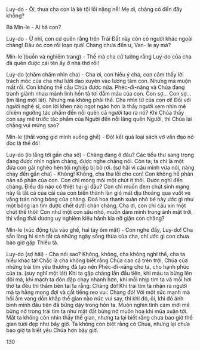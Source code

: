 Luy-do - Ôi, thưa cha con là kẻ tội lỗi nặng nề! Mẹ ơi, chàng có đến đây không?

Bà Min-le - Ai hả con?

Luy-do - Ừ nhỉ, con cứ quên rằng trên Trái Đất này còn có người khác ngoài chàng! Đâu óc con rối loạn quá! Chàng chưa đến ư, Van- le ạy mà?

Min-le (buồn và nghiêm trang) - Thế mà cha cứ tưởng rằng Luy-do của cha đã quên được cái tên ấy ở nhà thờ rồi!

Luy-do (chăm chăm nhìn cha) - Cha ơi, con hiểu ý cha, con cảm thấy lời trách móc của cha như lưỡi dao xuyên vào lương tâm con. Nhưng mà muộn mất rồi. Con không thể cầu Chúa được nữa. Phéc-đi-năng và Chúa đang tranh giành nhau mảnh linh hồn tả tơi đẫm máu của con. Con sợ... Con sợ... (im lặng một lát). Nhưng mà không phải thế. Cha nhìn từ của con ơi! Đối với người nghệ sĩ, còn lời khen nào ngọt ngào hơn là thấy người xem nhìn mê chiêm ngưỡng tác phẩm đến nỗi quên cả người tạo ra nó? Khi Chúa thấy con say mê trước tác phẩm của Người đến nỗi lãng quên Người, thì Chúa lại chẳng vui mừng sao?

Min-le (thất vọng giơ mình xuống ghế) - Đó! kết quả loại sách vớ vẩn đạo nó đọc là thế đó!

Luy-do (lo lắng tới gần cha sở) - Chàng đang ở đâu? Các tiểu thư sang trọng đang được nhìn ngắm chàng, được nghe chàng nói. Còn ta, ta chỉ là một đứa con gái nghèo hèn tội nghiệp bị bỏ rơi. (sợ hãi vì câu mình vừa nói, nàng chạy đến gần cha) - Không! Không, cha tha lỗi cho con! Con không hề phàn nàn số phận của con. Con chỉ mong mỏi một chút ít thôi. Được nghĩ đến chàng. Điều đó nào có thiệt hại gì đâu? Con chỉ muốn đem chút sinh mạng này là tất cả của cải của con biến thành làn gió mát dịu thoảng qua vuốt ve vầng trán nóng bỏng của chàng. Đoá hoa thanh xuân nhỏ bé này ước gì như một bông lan tìm được chết dưới chân chàng. Cha ơi, con chỉ cầu xin một chút thế thôi! Con như một con sâu nhỏ, muốn dám mình trong ánh mặt trời, thì vầng thái dương uy nghiêm kiêu hãnh kia nỡ giận con chăng?

Min-le (xúc động tựa vào ghế, hai tay ôm mặt) - Con nghe đấy, Luy-do! Cha sẵn lòng hi sinh tất cả những ngày sống thừa của cha, chỉ ước gì con chưa bao giờ gặp Thiếu tá.

Luy-do (sợ hãi) - Cha nói sao? Không, không, cha không nghĩ thế, cha ta hiểu khác ta! Chắc là cha không biết rằng Chúa cao cả trên trời, Chúa của những trái tim yêu thương đã tạo nên Phéc-đi-năng cho ta, cho hạnh phúc của ta. (suy nghĩ một lát) Khi ta gặp chàng lần đầu tiên, khi máu ta bừng lên đôi má, khi mạch ta đôn đập chạy nhanh hơn, khi mỗi nhịp tim ta và mỗi hơi thở ta đều thì thầm bên tai ta rằng: Chàng đó! Khi trái tim ta nhận ra người mà ta hằng mong đợi và cất tiếng reo vui: Chàng đó! Với một sức mạnh mà hồi ấm vang dồn khắp thế gian nào nức vui say, thì khi đó, ôi, khi đó ánh bình minh đầu tiên đã bừng dậy trong hồn ta. Muôn nghìn tình cảm mới mẻ bừng nở trong trái tim ta như mặt đất bừng nở muôn hoa khi mùa xuân tới. Mắt ta không còn nhìn thấy thế gian, nhưng ta lại biết rằng chưa bao giờ thế gian tươi đẹp như bây giờ. Ta không còn biết rằng có Chúa, nhưng lại chưa bao giờ ta biết yêu Chúa hơn bây giờ.

130